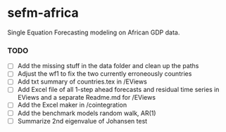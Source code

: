 # sefm-africa
Single Equation Forecasting modeling on African GDP data.

### TODO

- [ ] Add the missing stuff in the data folder and clean up the paths
- [ ] Adjust the wf1 to fix the two currently erroneously countries
- [ ] Add txt summary of countries.tex in /EViews
- [ ] Add Excel file of all 1-step ahead forecasts and residual time series in EViews and a separate Readme.md for /EViews
- [ ] Add the Excel maker in /cointegration
- [ ] Add the benchmark models random walk, AR(1)
- [ ] Summarize 2nd eigenvalue of Johansen test